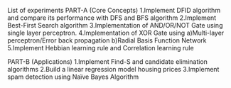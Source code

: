 List of experiments
PART-A (Core Concepts)
1.Implement DFID algorithm and compare its performance with DFS and BFS algorithm
2.Implement Best-First Search algorithm
3.Implementation of AND/OR/NOT Gate using single layer perceptron.
4.Implementation of XOR Gate using
	a)Multi-layer perceptron/Error back propagation
	b)Radial Basis Function Network
5.Implement Hebbian learning rule and Correlation learning rule
	
PART-B (Applications)
1.Implement Find-S and candidate elimination algorithms
2.Build a linear regression model housing prices
3.Implement spam detection using Naïve Bayes Algorithm
